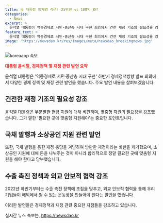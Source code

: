 ```yaml
---
title: 윤 대통령 이재명 직격! 25만원 vs 100억 왜?
categories:
  - News
excerpt: >
  윤석열 대통령이 역동경제로 서민·중산층 시대 구현 회의에서 건전 재정 기조의 필요성을 강조하며 현금 지원 및 국채 발행을 비판하고 맞춤형 지원의 중요성을 강조했다. 미국과의 금리 조정, 수출 촉진 정책 강화와 외교 안보적인 협력을 통해 기업들의 해외 활동을 지원할 필요성을 언급하기도 했다.
feature_text: >
  윤석열 대통령이 역동경제로 서민·중산층 시대 구현 회의에서 건전 재정 기조의 필요성을 강조하며 현금 지원 및 국채 발행을 비판하고 맞춤형 지원의 중요성을 강조했다. 미국과의 금리 조정, 수출 촉진 정책 강화와 외교 안보적인 협력을 통해 기업들의 해외 활동을 지원할 필요성을 언급하기도 했다.
image: 'https://newsdao.kr/res/images/meta/newsdao_breakingnews.jpg'
---
```


<p><img src="https://newsdao.kr/res/images/meta/newsdao_breakingnews.jpg" alt="koreaapp 속보" /></p>

<p><b><span style="color: #ee2323;">대통령 윤석열, 경제정책 및 재정 관련 발언 요약</span></b></p>

<p>윤석열 대통령은 '역동경제로 서민·중산층 시대 구현' 하반기 경제정책방향 발표 회의에서 다양한 경제 정책 및 재정 관련 발언을 했습니다. 주요 발언 내용을 살펴보겠습니다.</p>

<h2 data-ke-size="size26">건전한 재정 기조의 필요성 강조</h2>

<p>윤석열 대통령은 무분별한 현금 지원에 대해 비판하며, 맞춤형 지원의 필요성을 강조했습니다. 그가 말한 '필요한 곳에 맞춤형 지원해야'는 중요한 포인트입니다.</p>

<h2 data-ke-size="size26">국채 발행과 소상공인 지원 관련 발언</h2>

<p>또한, 국채 발행을 통한 재정 충당을 겨냥하여 방만한 재정이라는 비판을 제기했으며, 소상공인 지원에 대해 돈을 나눠주는 것이 아니라 합리적으로 정말 필요한 곳에 맞춤형 지원을 해야 한다고 당부했습니다.</p>

<h2 data-ke-size="size26">수출 촉진 정책과 외교 안보적 협력 강조</h2>

<p>2022년 하반기부터는 수출 촉진 정책에 초점을 맞추고, 외교 안보적 협력을 통해 우리 기업들이 해외에서 뛸 수 있는 운동장을 만들어야 한다는 발언을 했습니다.</p>

<p>이러한 발언들은 경제정책과 재정 관련 중요한 지점들을 강조하고 있습니다.</p>
실시간 뉴스 속보는, <a href="https://newsdao.kr" rel="dofollow">https://newsdao.kr</a>


